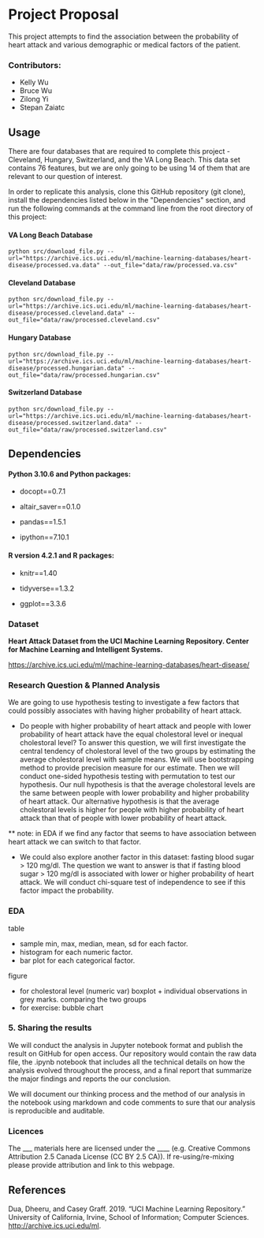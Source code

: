 # Project Proposal

This project attempts to find the association between the probability of heart attack and various demographic or medical factors of the patient.

### Contributors:
- Kelly Wu
- Bruce Wu
- Zilong Yi
- Stepan Zaiatc

## Usage

There are four databases that are required to complete this project - Cleveland, Hungary, Switzerland, and the VA Long Beach. This data set contains 76 features, but we are only going to be using 14 of them that are relevant to our question of interest. 

In order to replicate this analysis, clone this GitHub repository (git clone), install the dependencies listed below in the "Dependencies" section, and run the following commands at the command line from the root directory of this project:

#### VA Long Beach Database
```
python src/download_file.py --url="https://archive.ics.uci.edu/ml/machine-learning-databases/heart-disease/processed.va.data" --out_file="data/raw/processed.va.csv"
```

#### Cleveland Database
```
python src/download_file.py --url="https://archive.ics.uci.edu/ml/machine-learning-databases/heart-disease/processed.cleveland.data" --out_file="data/raw/processed.cleveland.csv"
```

#### Hungary Database
```
python src/download_file.py --url="https://archive.ics.uci.edu/ml/machine-learning-databases/heart-disease/processed.hungarian.data" --out_file="data/raw/processed.hungarian.csv"
```

#### Switzerland Database
```
python src/download_file.py --url="https://archive.ics.uci.edu/ml/machine-learning-databases/heart-disease/processed.switzerland.data" --out_file="data/raw/processed.switzerland.csv"
```

## Dependencies

#### Python 3.10.6 and Python packages:

- docopt==0.7.1

- altair_saver==0.1.0

- pandas==1.5.1

- ipython==7.10.1

#### R version 4.2.1 and R packages:

- knitr==1.40

- tidyverse==1.3.2

- ggplot==3.3.6

### Dataset
**Heart Attack Dataset from the UCI Machine Learning Repository. Center for Machine Learning and Intelligent Systems.**

https://archive.ics.uci.edu/ml/machine-learning-databases/heart-disease/

### Research Question & Planned Analysis
We are going to use hypothesis testing to investigate a few factors that could possibly associates with having higher probability of heart attack.
- Do people with higher probability of heart attack and people with lower probability of heart attack have the equal cholestoral level or inequal cholestoral level? To answer this question, we will first investigate the central tendency of cholestoral level of the two groups by estimating the average cholestoral level with sample means. We will use bootstrapping method to provide precision measure for our estimate. Then we will conduct one-sided hypothesis testing with permutation to test our hypothesis. Our null hypothesis is that the average cholestoral levels are the same between people with lower probability and higher probability of heart attack. Our alternative hypothesis is that the average cholestoral levels is higher for people with higher probability of heart attack than that of people with lower probability of heart attack.

** note: in EDA if we find any factor that seems to have association between heart attack we can switch to that factor.

- We could also explore another factor in this dataset: fasting blood sugar > 120 mg/dl. The question we want to answer is that if fasting blood sugar > 120 mg/dl is associated with lower or higher probability of heart attack. We will conduct chi-square test of independence to see if this factor impact the probability.


### EDA
table
- sample min, max, median, mean, sd for each factor.
- histogram for each numeric factor.
- bar plot for each categorical factor.

figure 
- for cholestoral level (numeric var) boxplot + individual observations in grey marks. comparing the two groups
- for exercise: bubble chart


### 5. Sharing the results
We will conduct the analysis in Jupyter notebook format and publish the result on GitHub for open access. Our repository would contain the raw data file, the .ipynb notebook that includes all the technical details on how the analysis evolved throughout the process, and a final report that summarize the major findings and reports the our conclusion. 

We will document our thinking process and the method of our analysis in the notebook using markdown and code comments to sure that our analysis is reproducible and auditable.

### Licences
The ___ materials here are licensed under the ____ (e.g. Creative Commons Attribution 2.5 Canada License (CC BY 2.5 CA)). If re-using/re-mixing please provide attribution and link to this webpage.

## References

Dua, Dheeru, and Casey Graff. 2019. “UCI Machine Learning Repository.” University of California, Irvine, School of Information; Computer Sciences. http://archive.ics.uci.edu/ml.
